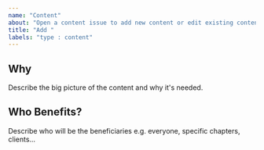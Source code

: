 ```yaml
---
name: "Content"
about: "Open a content issue to add new content or edit existing content. Typos and syntax improvements count as content updates."
title: "Add "
labels: "type : content"
---
```


## Why

Describe the big picture of the content and why it's needed.

## Who Benefits?

Describe who will be the beneficiaries e.g. everyone, specific chapters, clients...
